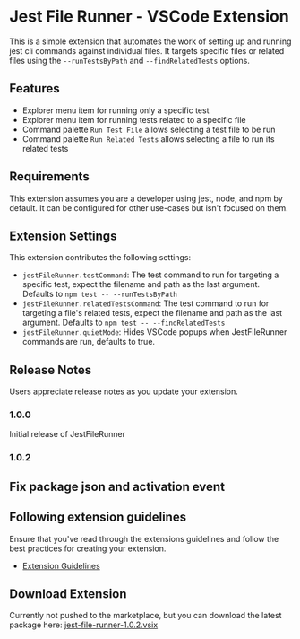 # Jest File Runner - VSCode Extension

This is a simple extension that automates the work of setting up and running jest cli commands against individual files. It targets specific files or related files using the `--runTestsByPath` and `--findRelatedTests` options.

## Features

- Explorer menu item for running only a specific test
- Explorer menu item for running tests related to a specific file
- Command palette `Run Test File` allows selecting a test file to be run
- Command palette `Run Related Tests` allows selecting a file to run its related tests

## Requirements

This extension assumes you are a developer using jest, node, and npm by default. It can be configured for other use-cases but isn't focused on them.

## Extension Settings


This extension contributes the following settings:

* `jestFileRunner.testCommand`: The test command to run for targeting a specific test, expect the filename and path as the last argument. Defaults to `npm test -- --runTestsByPath`
* `jestFileRunner.relatedTestsCommand`: The test command to run for targeting a file's related tests, expect the filename and path as the last argument. Defaults to `npm test -- --findRelatedTests`
* `jestFileRunner.quietMode`: Hides VSCode popups when JestFileRunner commands are run, defaults to true.

## Release Notes

Users appreciate release notes as you update your extension.

### 1.0.0

Initial release of JestFileRunner

### 1.0.2

Fix package json and activation event
---

## Following extension guidelines

Ensure that you've read through the extensions guidelines and follow the best practices for creating your extension.

* [Extension Guidelines](https://code.visualstudio.com/api/references/extension-guidelines)


## Download Extension

Currently not pushed to the marketplace, but you can download the latest package here:
[jest-file-runner-1.0.2.vsix](./downloads/jest-file-runner-1.0.2.vsix)